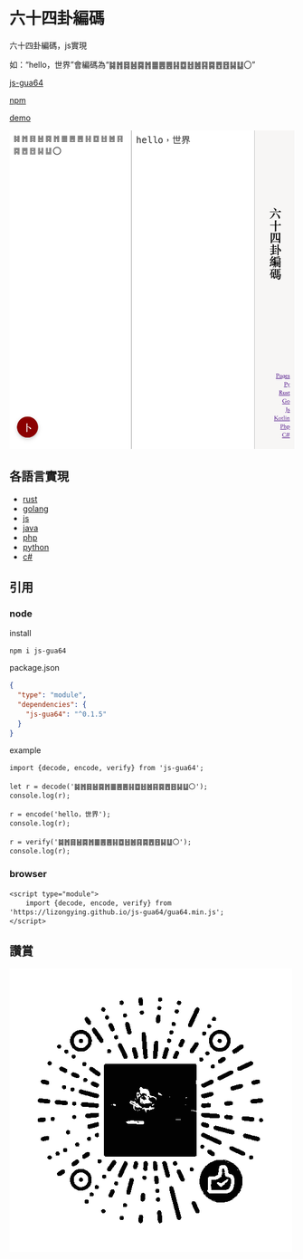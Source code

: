 # 六十四卦編碼

六十四卦編碼，js實現

如：“hello，世界”會編碼為“䷯䷬䷿䷶䷸䷬䷀䷌䷌䷎䷼䷲䷰䷳䷸䷘䷔䷭䷒〇”

[js-gua64](https://github.com/lizongying/js-gua64)

[npm](https://www.npmjs.com/package/js-gua64)

[demo](https://lizongying.github.io/js-gua64/)

![](screenshots/img.png)

## 各語言實現

* [rust](https://github.com/lizongying/rs-gua64)
* [golang](https://github.com/lizongying/go-gua64)
* [js](https://github.com/lizongying/js-gua64)
* [java](https://github.com/lizongying/java-gua64)
* [php](https://github.com/lizongying/php-gua64)
* [python](https://github.com/lizongying/pygua64)
* [c#](https://github.com/lizongying/dotnet-gua64)

## 引用

### node

install

```
npm i js-gua64
```

package.json

```json
{
  "type": "module",
  "dependencies": {
    "js-gua64": "^0.1.5"
  }
}
```

example

```
import {decode, encode, verify} from 'js-gua64';

let r = decode('䷯䷬䷿䷶䷸䷬䷀䷌䷌䷎䷼䷲䷰䷳䷸䷘䷔䷭䷒〇');
console.log(r);

r = encode('hello，世界');
console.log(r);

r = verify('䷯䷬䷿䷶䷸䷬䷀䷌䷌䷎䷼䷲䷰䷳䷸䷘䷔䷭䷒〇');
console.log(r);
```

### browser

```
<script type="module">
    import {decode, encode, verify} from 'https://lizongying.github.io/js-gua64/gua64.min.js';
</script>
```

## 讚賞

![image](./screenshots/appreciate.png)